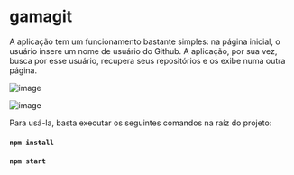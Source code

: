# gamagit

A aplicação tem um funcionamento bastante simples: na página inicial, o usuário insere um nome de usuário do Github. A aplicação, por sua vez, busca por esse usuário, recupera seus repositórios e os exibe numa outra página.

![image](https://user-images.githubusercontent.com/7594409/125882196-cbd0d0d1-65c4-4265-b40b-385c032b89a3.png)


![image](https://user-images.githubusercontent.com/7594409/125882263-a072a36a-a9dc-4a0a-bba7-6134bd10eeba.png)


Para usá-la, basta executar os seguintes comandos na raíz do projeto:

#### `npm install`
#### `npm start`
